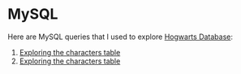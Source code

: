 # MySQL
Here are MySQL queries that I used to explore  <a href="https://drive.google.com/drive/u/3/folders/1MC0AttnmlAmugifFlX3hG6pssYZDqpPB "> Hogwarts Database</a>:
1) <a href="https://docs.google.com/document/d/1eWf3FVwNAzoXOGwyO3PNJJvPXAhqn0Cx/edit?usp=sharing&ouid=113594371135997658084&rtpof=true&sd=true">Exploring the characters table</a>
2) <a href="https://docs.google.com/document/d/1lEsUA5RWPR7lZZe7Dx5dI30FccvCfveL/edit?usp=sharing&ouid=113594371135997658084&rtpof=true&sd=true">Exploring the characters table</a>
